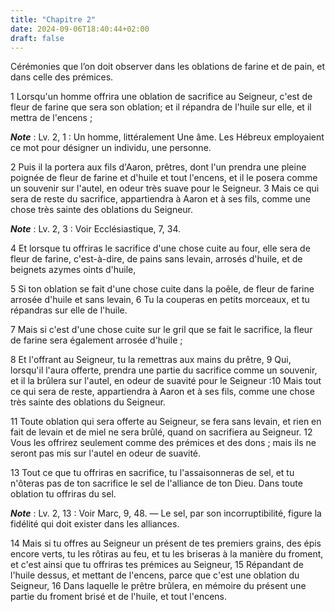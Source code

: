 ```yaml
---
title: "Chapitre 2"
date: 2024-09-06T18:40:44+02:00
draft: false
---
```



Cérémonies que l’on doit observer dans les oblations de farine et de pain, et dans celle des prémices.


1 Lorsqu'un homme offrira une oblation de sacrifice au Seigneur, c'est de fleur de farine que sera son oblation; et il répandra de l'huile sur elle, et il mettra de l'encens ;

***Note*** :  Lv. 2, 1 : Un homme, littéralement Une âme. Les Hébreux employaient ce mot pour désigner un individu, une personne.

2 Puis il la portera aux fils d'Aaron, prêtres, dont l'un prendra une pleine poignée de fleur de farine et d'huile et tout l'encens, et il le posera comme un souvenir sur l'autel, en odeur très suave pour le Seigneur. 3 Mais ce qui sera de reste du sacrifice, appartiendra à Aaron et à ses fils, comme une chose très sainte des oblations du Seigneur.

***Note*** :  Lv. 2, 3 : Voir Ecclésiastique, 7, 34.


4 Et lorsque tu offriras le sacrifice d'une chose cuite au four, elle sera de fleur de farine, c'est-à-dire, de pains sans levain, arrosés d'huile, et de beignets azymes oints d'huile,


5 Si ton oblation se fait d'une chose cuite dans la poêle, de fleur de farine arrosée d'huile et sans levain, 6 Tu la couperas en petits morceaux, et tu répandras sur elle de l'huile.


7 Mais si c'est d'une chose cuite sur le gril que se fait le sacrifice, la fleur de farine sera également arrosée d'huile ;


8 Et l'offrant au Seigneur, tu la remettras aux mains du prêtre, 9 Qui, lorsqu'il l'aura offerte, prendra une partie du sacrifice comme un souvenir, et il la brûlera sur l'autel, en odeur de suavité pour le Seigneur :10 Mais tout ce qui sera de reste, appartiendra à Aaron et à ses fils, comme une chose très sainte des oblations du Seigneur.


11 Toute oblation qui sera offerte au Seigneur, se fera sans levain, et rien en fait de levain et de miel ne sera brûlé, quand on sacrifiera au Seigneur. 12 Vous les offrirez seulement comme des prémices et des dons ; mais ils ne seront pas mis sur l'autel en odeur de suavité.


13 Tout ce que tu offriras en sacrifice, tu l'assaisonneras de sel, et tu n'ôteras pas de ton sacrifice le sel de l'alliance de ton Dieu. Dans toute oblation tu offriras du sel.

***Note*** :  Lv. 2, 13 : Voir Marc, 9, 48. ― Le sel, par son incorruptibilité, figure la fidélité qui doit exister dans les alliances.


14 Mais si tu offres au Seigneur un présent de tes premiers grains, des épis encore verts, tu les rôtiras au feu, et tu les briseras à la manière du froment, et c'est ainsi que tu offriras tes prémices au Seigneur, 15 Répandant de l'huile dessus, et mettant de l'encens, parce que c'est une oblation du Seigneur, 16 Dans laquelle le prêtre brûlera, en mémoire du présent une partie du froment brisé et de l'huile, et tout l'encens.

